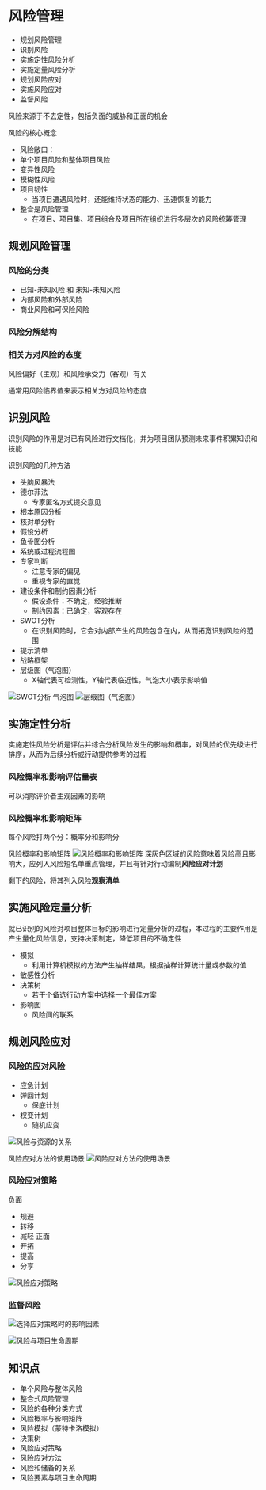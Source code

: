 # 风险管理
* 规划风险管理
* 识别风险
* 实施定性风险分析
* 实施定量风险分析
* 规划风险应对
* 实施风险应对
* 监督风险

风险来源于不去定性，包括负面的威胁和正面的机会

风险的核心概念
* 风险敞口：
* 单个项目风险和整体项目风险
* 变异性风险
* 模糊性风险
* 项目韧性
  * 当项目遭遇风险时，还能维持状态的能力、迅速恢复的能力
* 整合是风险管理
  * 在项目、项目集、项目组合及项目所在组织进行多层次的风险统筹管理

## 规划风险管理

### 风险的分类
* 已知-未知风险 和 未知-未知风险
* 内部风险和外部风险
* 商业风险和可保险风险

### 风险分解结构

### 相关方对风险的态度
风险偏好（主观）和风险承受力（客观）有关

通常用风险临界值来表示相关方对风险的态度

## 识别风险
识别风险的作用是对已有风险进行文档化，并为项目团队预测未来事件积累知识和技能

识别风险的几种方法
* 头脑风暴法
* 德尔菲法
  * 专家匿名方式提交意见
* 根本原因分析
* 核对单分析
* 假设分析
* 鱼骨图分析
* 系统或过程流程图
* 专家判断
  * 注意专家的偏见
  * 重视专家的直觉
* 建设条件和制约因素分析
  * 假设条件：不确定，经验推断
  * 制约因素：已确定，客观存在
* SWOT分析
  * 在识别风险时，它会对内部产生的风险包含在内，从而拓宽识别风险的范围
* 提示清单
* 战略框架
* 层级图（气泡图）
  * X轴代表可检测性，Y轴代表临近性，气泡大小表示影响值

![SWOT分析](../img/43.jpg)
气泡图
![层级图（气泡图）](../img/44.jpg)
## 实施定性分析
实施定性风险分析是评估并综合分析风险发生的影响和概率，对风险的优先级进行排序，从而为后续分析或行动提供参考的过程
### 风险概率和影响评估量表
可以消除评价者主观因素的影响
### 风险概率和影响矩阵
每个风险打两个分：概率分和影响分

风险概率和影响矩阵
![风险概率和影响矩阵](../img/45.jpg)
深灰色区域的风险意味着风险高且影响大，应列入风险短名单重点管理，并且有针对行动编制**风险应对计划**

剩下的风险，将其列入风险**观察清单**

## 实施风险定量分析
就已识别的风险对项目整体目标的影响进行定量分析的过程，本过程的主要作用是产生量化风险信息，支持决策制定，降低项目的不确定性
* 模拟
  * 利用计算机模拟的方法产生抽样结果，根据抽样计算统计量或参数的值
* 敏感性分析
* 决策树
  * 若干个备选行动方案中选择一个最佳方案
* 影响图
  * 风险间的联系

## 规划风险应对
### 风险的应对风险
* 应急计划
* 弹回计划
  * 保底计划
* 权变计划
  * 随机应变

![风险与资源的关系](../img/46.jpg)

风险应对方法的使用场景
![风险应对方法的使用场景](../img/47.jpg)

### 风险应对策略
负面
* 规避
* 转移
* 减轻
正面
* 开拓
* 提高
* 分享

![风险应对策略](../img/48.jpg)
### 监督风险
![选择应对策略时的影响因素](../img/49.png)

![风险与项目生命周期](../img/50.png)

## 知识点
* 单个风险与整体风险
* 整合式风险管理
* 风险的各种分类方式
* 风险概率与影响矩阵
* 风险模拟（蒙特卡洛模拟）
* 决策树
* 风险应对策略
* 风险应对方法
* 风险和储备的关系
* 风险要素与项目生命周期